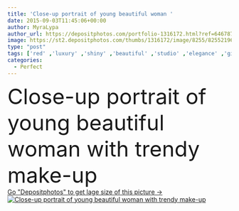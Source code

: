 ```yaml
---
title: 'Close-up portrait of young beautiful woman '
date: 2015-09-03T11:45:06+00:00
author: MyraLypa
author_url: https://depositphotos.com/portfolio-1316172.html?ref=64678756
image: https://st2.depositphotos.com/thumbs/1316172/image/8255/82552196/api_thumb_450.jpg?forcejpeg=true
type: "post"
tags: ['red' ,'luxury' ,'shiny' ,'beautiful' ,'studio' ,'elegance' ,'girl' ,'female' ,'young' ,'beauty' ,'model' ,'femininity' ,'portrait' ,'caucasian' ,'smile' ,'hair' ,'health' ,'face' ,'care' ,'brunette' ,'black' ,'dark' ,'style' ,'eyes' ,'fashion' ,'classic' ,'skin' ,'pretty' ,'glamour' ,'lovely' ,'woman' ,'make up' ,'makeup' ,'skincare' ,'hairstyle' ,'haircut' ,'lady' ,'look' ,'sexy' ,'perfect' ,'attractive' ,'lips' ,'sensual' ,'Grooming' ,'lipstick' ,'silicone' ,'allure' ,'smoky' ,'Smokey' ,'groomed' ]
categories: 
  - Perfect
---
```

<div aling="center">
            <font size="60"> Close-up portrait of young beautiful woman with trendy make-up</font>   
</div>
<div>
    <a href='https://st2.depositphotos.com/thumbs/1316172/image/8255/82552196/api_thumb_450.jpg?forcejpeg=true?ref=64678756' target=_blank > Go "Depositphotos" to get lage size of this picture ->
        <img href='https://st2.depositphotos.com/thumbs/1316172/image/8255/82552196/api_thumb_450.jpg?forcejpeg=true?ref=64678756' src='https://st2.depositphotos.com/1316172/8255/i/950/depositphotos_82552196-stock-photo-close-up-portrait-of-young.jpg?forcejpeg=true' alt='Close-up portrait of young beautiful woman with trendy make-up' >
    </a>
</div>

